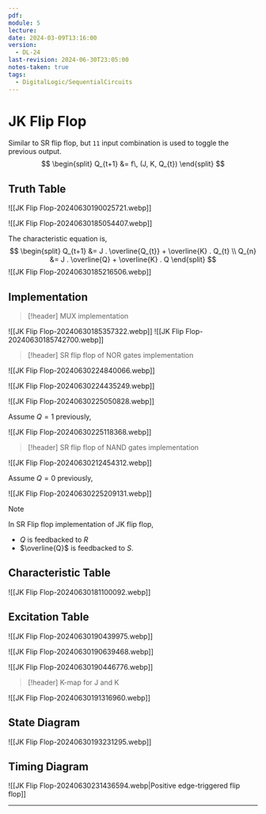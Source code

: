 ```yaml
---
pdf: 
module: 5
lecture: 
date: 2024-03-09T13:16:00
version:
  - DL-24
last-revision: 2024-06-30T23:05:00
notes-taken: true
tags:
  - DigitalLogic/SequentialCircuits
---
```

# JK Flip Flop

Similar to SR flip flop, but `11` input combination is used to toggle the previous output.
$$
\begin{split}
Q_{t+1} &= f\, (J, K, Q_{t})
\end{split}
$$

## Truth Table

![[JK Flip Flop-20240630190025721.webp]]

![[JK Flip Flop-20240630185054407.webp]]

The characteristic equation is,
$$
\begin{split}
Q_{t+1} &= J . \overline{Q_{t}} + \overline{K} . Q_{t} \\
Q_{n} &= J . \overline{Q} + \overline{K} . Q 
\end{split}
$$
![[JK Flip Flop-20240630185216506.webp]]

## Implementation

> [!header] MUX implementation

![[JK Flip Flop-20240630185357322.webp]]
![[JK Flip Flop-20240630185742700.webp]]

> [!header] SR flip flop of NOR gates implementation

![[JK Flip Flop-20240630224840066.webp]]

![[JK Flip Flop-20240630224435249.webp]]

![[JK Flip Flop-20240630225050828.webp]]

Assume $Q = 1$ previously,

![[JK Flip Flop-20240630225118368.webp]]

> [!header] SR flip flop of NAND gates implementation

![[JK Flip Flop-20240630212454312.webp]]

Assume $Q = 0$ previously,

![[JK Flip Flop-20240630225209131.webp]]

> [!NOTE]
> In SR Flip flop implementation of JK flip flop, 
> - $Q$ is feedbacked to $R$
> - $\overline{Q}$ is feedbacked to $S$.

## Characteristic Table

![[JK Flip Flop-20240630181100092.webp]]

## Excitation Table

![[JK Flip Flop-20240630190439975.webp]]

![[JK Flip Flop-20240630190639468.webp]]

![[JK Flip Flop-20240630190446776.webp]]

> [!header] K-map for J and K

![[JK Flip Flop-20240630191316960.webp]]

## State Diagram

![[JK Flip Flop-20240630193231295.webp]]

## Timing Diagram

![[JK Flip Flop-20240630231436594.webp|Positive edge-triggered flip flop]]

---